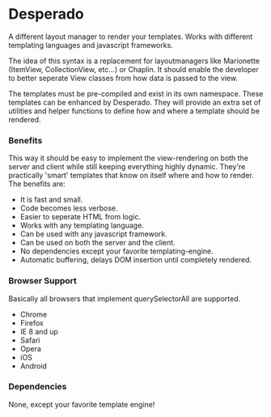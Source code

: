 Desperado
=========

A different layout manager to render your templates. Works with different templating languages and javascript frameworks.

The idea of this syntax is a replacement for layoutmanagers like Marionette (ItemView, CollectionView, etc...) or Chaplin. It should enable the developer to better seperate View classes from how data is passed to the view.

The templates must be pre-compiled and exist in its own namespace. These templates can be enhanced by Desperado. They will provide an extra set of utilities and helper functions to define how and where a template should be rendered.

### Benefits
This way it should be easy to implement the view-rendering on both the server and client while still keeping everything highly dynamic. They're practically 'smart' templates that know on itself where and how to render. The benefits are:
* It is fast and small.
* Code becomes less verbose.
* Easier to seperate HTML from logic.
* Works with any templating language.
* Can be used with any javascript framework.
* Can be used on both the server and the client.
* No dependencies except your favorite templating-engine.
* Automatic buffering, delays DOM insertion until completely rendered.

### Browser Support
Basically all browsers that implement querySelectorAll are supported.
* Chrome
* Firefox
* IE 8 and up
* Safari
* Opera
* iOS
* Android

### Dependencies
None, except your favorite template engine!